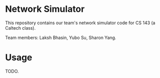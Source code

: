 # Network Simulator
This repository contains our team's network simulator code for CS 143 (a Caltech class).

Team members: Laksh Bhasin, Yubo Su, Sharon Yang.


Usage
===

TODO.
